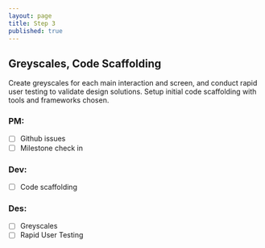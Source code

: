 ```yaml
---
layout: page
title: Step 3
published: true
---
```



## Greyscales, Code Scaffolding

Create greyscales for each main interaction and screen, and conduct rapid user testing to validate design solutions. Setup initial code scaffolding with tools and frameworks chosen.

### PM:
* [ ] Github issues
* [ ] Milestone check in

### Dev:
* [ ] Code scaffolding

### Des:
* [ ] Greyscales
* [ ] Rapid User Testing
